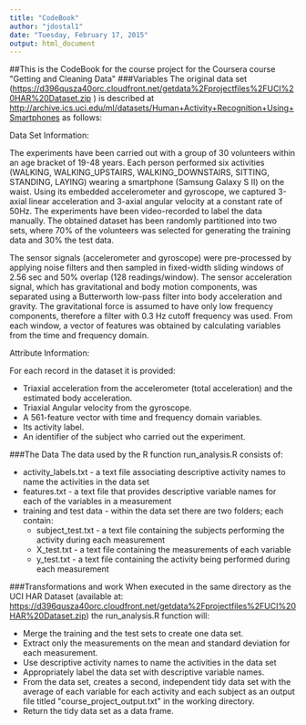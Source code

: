 ```yaml
---
title: "CodeBook"
author: "jdostal1"
date: "Tuesday, February 17, 2015"
output: html_document
---
```

##This is the CodeBook for the course project for the Coursera course "Getting and Cleaning Data"
###Variables
The original data set (https://d396qusza40orc.cloudfront.net/getdata%2Fprojectfiles%2FUCI%20HAR%20Dataset.zip ) is described at http://archive.ics.uci.edu/ml/datasets/Human+Activity+Recognition+Using+Smartphones as follows:

Data Set Information:

The experiments have been carried out with a group of 30 volunteers within an age bracket of 19-48 years. Each person performed six activities (WALKING, WALKING_UPSTAIRS, WALKING_DOWNSTAIRS, SITTING, STANDING, LAYING) wearing a smartphone (Samsung Galaxy S II) on the waist. Using its embedded accelerometer and gyroscope, we captured 3-axial linear acceleration and 3-axial angular velocity at a constant rate of 50Hz. The experiments have been video-recorded to label the data manually. The obtained dataset has been randomly partitioned into two sets, where 70% of the volunteers was selected for generating the training data and 30% the test data.

The sensor signals (accelerometer and gyroscope) were pre-processed by applying noise filters and then sampled in fixed-width sliding windows of 2.56 sec and 50% overlap (128 readings/window). The sensor acceleration signal, which has gravitational and body motion components, was separated using a Butterworth low-pass filter into body acceleration and gravity. The gravitational force is assumed to have only low frequency components, therefore a filter with 0.3 Hz cutoff frequency was used. From each window, a vector of features was obtained by calculating variables from the time and frequency domain.

Attribute Information:

For each record in the dataset it is provided:

- Triaxial acceleration from the accelerometer (total acceleration) and the estimated body acceleration.
- Triaxial Angular velocity from the gyroscope.
- A 561-feature vector with time and frequency domain variables.
- Its activity label.
- An identifier of the subject who carried out the experiment. 

###The Data
The data used by the R function run_analysis.R consists of:

- activity_labels.txt - a text file associating descriptive activity names to name the activities in the data set
- features.txt - a text file that provides descriptive variable names for each of the variables in a measurement
- training and test data - within the data set there are two folders; each contain:
    * subject_test.txt - a text file containing the subjects performing the activity during each measurement
    * X_test.txt - a text file containing the measurements of each variable
    * y_test.txt - a text file containing the activity being performed during each measurement

###Transformations and work
When executed in the same directory as the UCI HAR Dataset (available at: https://d396qusza40orc.cloudfront.net/getdata%2Fprojectfiles%2FUCI%20HAR%20Dataset.zip) the run_analysis.R function will:

  - Merge the training and the test sets to create one data set.
  - Extract only the measurements on the mean and standard deviation for each measurement. 
  - Use descriptive activity names to name the activities in the data set
  - Appropriately label the data set with descriptive variable names. 
  - From the data set, creates a second, independent tidy data set with the average of each variable for each activity and each subject as an output file titled "course_project_output.txt" in the working directory.
  - Return the tidy data set as a data frame.